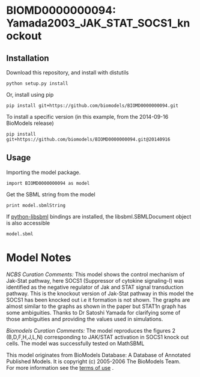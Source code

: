 # BIOMD0000000094: Yamada2003_JAK_STAT_SOCS1_knockout

## Installation

Download this repository, and install with distutils

`python setup.py install`

Or, install using pip

`pip install git+https://github.com/biomodels/BIOMD0000000094.git`

To install a specific version (in this example, from the 2014-09-16 BioModels release)

`pip install git+https://github.com/biomodels/BIOMD0000000094.git@20140916`

## Usage

Importing the model package.

`import BIOMD0000000094 as model`

Get the SBML string from the model

`print model.sbmlString`

If [python-libsbml](https://pypi.python.org/pypi/python-libsbml) bindings are
installed, the libsbml.SBMLDocument object is also accessible

`model.sbml`


# Model Notes


_NCBS Curation Comments:_ This model shows the control mechanism of Jak-Stat
pathway, here SOCS1 (Suppressor of cytokine signaling-I) was identified as the
negative regulator of Jak and STAT signal transduction pathway. This is the
knockout version of Jak-Stat pathway in this model the SOCS1 has been knocked
out i.e it formation is not shown. The graphs are almost similar to the graphs
as shown in the paper but STAT1n graph has some ambiguities. Thanks to Dr
Satoshi Yamada for clarifying some of those ambiguities and providing the
values used in simulations.

_Biomodels Curation Comments:_ The model reproduces the figures 2
(B,D,F,H,J,L,N) corresponding to JAK/STAT activation in SOCS1 knock out cells.
The model was successfully tested on MathSBML

This model originates from BioModels Database: A Database of Annotated
Published Models. It is copyright (c) 2005-2006 The BioModels Team.  
For more information see the [terms of
use](http://www.ebi.ac.uk/biomodels/legal.html) .


